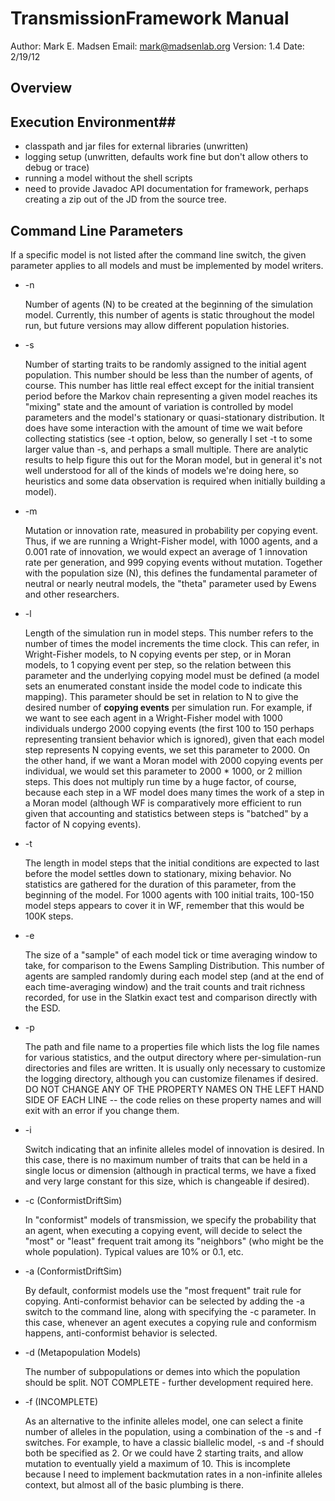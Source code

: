 # TransmissionFramework Manual #

Author:  Mark E. Madsen
Email:  mark@madsenlab.org
Version:  1.4
Date:  2/19/12

## Overview ##



## Execution Environment##

* classpath and jar files for external libraries (unwritten)
* logging setup (unwritten, defaults work fine but don't allow others to debug or trace)
* running a model without the shell scripts
* need to provide Javadoc API documentation for framework, perhaps creating a zip out of the JD from the source tree.  


## Command Line Parameters ##

If a specific model is not listed after the command line switch, the given parameter applies to all models and must be implemented by model writers.

*  -n

   Number of agents (N) to be created at the beginning of the simulation model.  Currently, this number of agents is static throughout the model run, but future versions may allow different population histories.  

*  -s

   Number of starting traits to be randomly assigned to the initial agent population.  This number should be less than the number of agents, of course.  This number has little real effect except for the initial transient period before the Markov chain representing a given model reaches its "mixing" state and the amount of variation is controlled by model parameters and the model's stationary or quasi-stationary distribution.  It does have some interaction with the amount of time we wait before collecting statistics (see -t option, below, so generally I set -t to some larger value than -s, and perhaps a small multiple.  There are analytic results to help figure this out for the Moran model, but in general it's not well understood for all of the kinds of models we're doing here, so heuristics and some data observation is required when initially building a model).  

*  -m

   Mutation or innovation rate, measured in probability per copying event.  Thus, if we are running a Wright-Fisher model, with 1000 agents, and a 0.001 rate of innovation, we would expect an average of 1 innovation rate per generation, and 999 copying events without mutation.  Together with the population size (N), this defines the fundamental parameter of neutral or nearly neutral models, the "theta" parameter used by Ewens and other researchers.  

*  -l

   Length of the simulation run in model steps.  This number refers to the number of times the model increments the time clock.  This can refer, in Wright-Fisher models, to N copying events per step, or in Moran models, to 1 copying event per step, so the relation between this parameter and the underlying copying model must be defined (a model sets an enumerated constant inside the model code to indicate this mapping).  This parameter should be set in relation to N to give the desired number of **copying events** per simulation run.  For example, if we want to see each agent in a Wright-Fisher model with 1000 individuals undergo 2000 copying events (the first 100 to 150 perhaps representing transient behavior which is ignored), given that each model step represents N copying events, we set this parameter to 2000.  On the other hand, if we want a Moran model with 2000 copying events per individual, we would set this parameter to 2000 * 1000, or 2 million steps.  This does not multiply run time by a huge factor, of course, because each step in a WF model does many times the work of a step in a Moran model (although WF is comparatively more efficient to run given that accounting and statistics between steps is "batched" by a factor of N copying events).  

*  -t

   The length in model steps that the initial conditions are expected to last before the model settles down to stationary, mixing behavior.  No statistics are gathered for the duration of this parameter, from the beginning of the model.  For 1000 agents with 100 initial traits, 100-150 model steps appears to cover it in WF, remember that this would be 100K steps.  

*  -e 

   The size of a "sample" of each model tick or time averaging window to take, for comparison to the Ewens Sampling Distribution.  This number of agents are sampled randomly during each model step (and at the end of each time-averaging window) and the trait counts and trait richness recorded, for use in the Slatkin exact test and comparison directly with the ESD.  

*  -p

   The path and file name to a properties file which lists the log file names for various statistics, and the output directory where per-simulation-run directories and files are written.  It is usually only necessary to customize the logging directory, although you can customize filenames if desired.  DO NOT CHANGE ANY OF THE PROPERTY NAMES ON THE LEFT HAND SIDE OF EACH LINE -- the code relies on these property names and will exit with an error if you change them.  

*  -i

   Switch indicating that an infinite alleles model of innovation is desired.  In this case, there is no maximum number of traits that can be held in a single locus or dimension (although in practical terms, we have a fixed and very large constant for this size, which is changeable if desired).  

*  -c   (ConformistDriftSim)

   In "conformist" models of transmission, we specify the probability that an  agent, when executing a copying event, will decide to select the "most" or "least" frequent trait among its "neighbors" (who might be the whole population).  Typical values are 10% or 0.1, etc.  

*  -a   (ConformistDriftSim)

   By default, conformist models use the "most frequent" trait rule for copying.  Anti-conformist behavior can be selected by adding the -a switch to the command line, along with specifying the -c <rate> parameter.  In this case, whenever an agent executes a copying rule and conformism happens, anti-conformist behavior is selected.  
	
*  -d   (Metapopulation Models)

   The number of subpopulations or demes into which the population should be split.  NOT COMPLETE - further development required here.  

*  -f   (INCOMPLETE)

   As an alternative to the infinite alleles model, one can select a finite number of alleles in the population, using a combination of the -s and -f switches.  For example, to have a classic biallelic model, -s and -f should both be specified as 2.  Or we could have 2 starting traits, and allow mutation to eventually yield a maximum of 10.  This is incomplete because I need to implement backmutation rates in a non-infinite alleles context, but almost all of the basic plumbing is there.  

